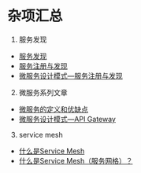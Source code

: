 # 杂项汇总

1. 服务发现

- [服务发现](https://zhuanlan.zhihu.com/p/32027014)
- [服务注册与发现](https://www.jianshu.com/p/c144a577f3d1)
- [微服务设计模式—服务注册与发现](https://zhuanlan.zhihu.com/p/31862384)

2. 微服务系列文章

- [微服务的定义和优缺点](https://zhuanlan.zhihu.com/p/31613331)
- [微服务设计模式—API Gateway](https://zhuanlan.zhihu.com/p/31769905)

3. service mesh

- [什么是Service Mesh](https://zhuanlan.zhihu.com/p/61901608)
- [什么是Service Mesh（服务网格）？](https://jimmysong.io/blog/what-is-a-service-mesh/)